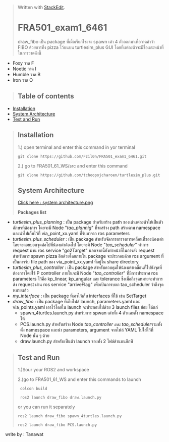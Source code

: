 


> Written with [StackEdit](https://stackedit.io/).
> # FRA501_exam1_6461
> draw_fibo เป็น package ที่เมื่อเรียกใชะจะ spawn เต่า 4 ตัวออกมาเพื่อวาดคำว่า FIBO ด้วยการทิ้ง  pizza ไว้บนบน turtlesim_plus GUI โดยที่เเต่ละตัวจะมีชื่อเเละหน้าที่ในการวาดดังนี้
 - Foxy วาด F
 - Noetic วาด I
 - Humble วาด B
 - Iron วาด O

> ## Table of contents
> 
 - [Installation](#installation)
 - [System Architecture](#system-architecture)
 - [Test and Run](#test-and-run)
> ## Installation
> 1.) open terminal and enter this command in yor terminal
> 
> `git clone https://github.com/Fzil0n/FRA501_exam1_6461.git`
>
> 2.) go to FRA501_61_WS/src and enter this command
> 
> `git clone https://github.com/tchoopojcharoen/turtlesim_plus.git`
> 
> ## System Architecture
> [Click here : system architecture.png](https://drive.google.com/file/d/1BqTgiDabkhHZd-9FrFM0rYJEnVgUlL8M/view?usp=drive_link)
> 
> **Packages list**
 - *turtlesim_plus_planning* : เป็น package สำหรับสร้าง path ของเต่าเเต่ละตัวให้เป็นตัวอักษรที่ต้องการ โดยจะมี Node "*tao_plannig*" ที่จะสร้าง path สร้างตาม namespace เเละนำไปเก็บไว้ที่ via_point_xx.yaml ที่รับมาจาก ros parameters
 - *turtlesim_plus_scheduler* : เป็น package สำหรับจัดการตารางการเคลื่อนที่ของน้องเต่าโดยจะคอยบอกจุดต่อไปที่น้องเต่าต้องไป โดยจะมี Node "*tao_scheduler*" ทำการ request ผ่าน ros service "go2Target" นอกจากนี้ยังทำหน้าที่ในการส่ง request สำหรับการ spawn pizza อีกด้วยโดยภายใน package จะประกอบด้วย ros argument ที่เป็นการรับ file path ของ via_point_xx.yaml ที่อยู่ใน share directory
 - *turtlesim_plus_controller* : เป็น package สำหรับควบคุมให้น้องเต่าเคลื่อนที่ไปยังจุดที่ต้องการโดยใช้ P controller ภายในจะมี Node "*tao_controller*" ที่มีการประกาศ  ros parameters ไว้คือ kp_linear, kp_angular และ tolerance ซึ่งเมื่อถึงจุดหมายจะทำการส่ง request ผ่าน ros service "arriveFlag" เพื่อเป้นการบอก tao_scheduler ว่าถึงจุดหมายเเล้ว
 - *my_interface* : เป็น package ที่เอาไว้เก็บ  interfaces ที่ใช้ เช่น SetTarget
 - *draw_fibo* : เป็น package ที่เก็บไฟล์ launch, parameters.yaml เเละ via_points.yaml เอาไว้โดยใน launch จะประกอบไปด้วย 3 launch files ย่อย ได้เเก่ 
	 - spawn_4turtles.launch.py สำหรับการ spwan เต่าทั้ง 4 ตัวเเละตั้ง namespace ให้
	 - PCS.launch.py สำหรับสร้าง Node *tao_controller และ  tao_scheduler*รวมทั้งตั้ง namespace เเละนำ parameters, argument จากไฟล์ YAML  ไปใส่ไว้ที่ Node นั้น ๆ ด้วย
	 - draw.launch.py สำหรับเป็นตัว launch ของทั้ง 2 ไฟล์ด้านบนอีกที

> 
> ## Test and Run
> 1.)Sour your ROS2 and workspace
>
> 2.)go to FRA501_61_WS and enter this commands to launch
> 
> `	colcon build`
> 
> `	ros2 launch draw_fibo draw.launch.py`
>
> or you can run it separately
> 
> `ros2 launch draw_fibo spawn_4turtles.launch.py`
> 
> `ros2 launch draw_fibo PCS.launch.py`


write by : Tanawat


